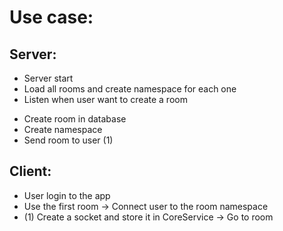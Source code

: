 # Use case:
## Server:
* Server start
* Load all rooms and create namespace for each one
* Listen when user want to create a room
- Create room in database
- Create namespace
- Send room to user (1)
## Client:
* User login to the app
* Use the first room -> Connect user to the room namespace
* (1) Create a socket and store it in CoreService -> Go to room